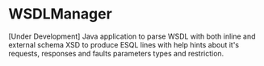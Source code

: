 # WSDLManager

[Under Development]
Java application to parse WSDL with both inline and external schema XSD to produce ESQL lines with help hints about it's requests, responses and faults parameters types and restriction.
